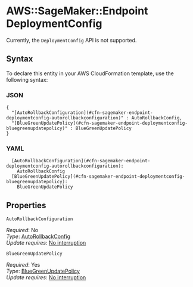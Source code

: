 # AWS::SageMaker::Endpoint DeploymentConfig<a name="aws-properties-sagemaker-endpoint-deploymentconfig"></a>

Currently, the `DeploymentConfig` API is not supported\.

## Syntax<a name="aws-properties-sagemaker-endpoint-deploymentconfig-syntax"></a>

To declare this entity in your AWS CloudFormation template, use the following syntax:

### JSON<a name="aws-properties-sagemaker-endpoint-deploymentconfig-syntax.json"></a>

```
{
  "[AutoRollbackConfiguration](#cfn-sagemaker-endpoint-deploymentconfig-autorollbackconfiguration)" : AutoRollbackConfig,
  "[BlueGreenUpdatePolicy](#cfn-sagemaker-endpoint-deploymentconfig-bluegreenupdatepolicy)" : BlueGreenUpdatePolicy
}
```

### YAML<a name="aws-properties-sagemaker-endpoint-deploymentconfig-syntax.yaml"></a>

```
  [AutoRollbackConfiguration](#cfn-sagemaker-endpoint-deploymentconfig-autorollbackconfiguration): 
    AutoRollbackConfig
  [BlueGreenUpdatePolicy](#cfn-sagemaker-endpoint-deploymentconfig-bluegreenupdatepolicy): 
    BlueGreenUpdatePolicy
```

## Properties<a name="aws-properties-sagemaker-endpoint-deploymentconfig-properties"></a>

`AutoRollbackConfiguration`  <a name="cfn-sagemaker-endpoint-deploymentconfig-autorollbackconfiguration"></a>
  
*Required*: No  
*Type*: [AutoRollbackConfig](aws-properties-sagemaker-endpoint-autorollbackconfig.md)  
*Update requires*: [No interruption](https://docs.aws.amazon.com/AWSCloudFormation/latest/UserGuide/using-cfn-updating-stacks-update-behaviors.html#update-no-interrupt)

`BlueGreenUpdatePolicy`  <a name="cfn-sagemaker-endpoint-deploymentconfig-bluegreenupdatepolicy"></a>
  
*Required*: Yes  
*Type*: [BlueGreenUpdatePolicy](aws-properties-sagemaker-endpoint-bluegreenupdatepolicy.md)  
*Update requires*: [No interruption](https://docs.aws.amazon.com/AWSCloudFormation/latest/UserGuide/using-cfn-updating-stacks-update-behaviors.html#update-no-interrupt)